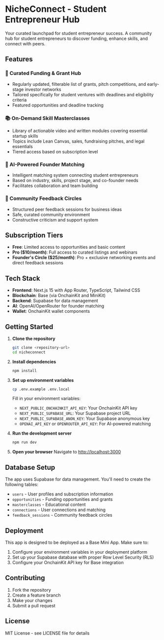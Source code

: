 # NicheConnect - Student Entrepreneur Hub

Your curated launchpad for student entrepreneur success. A community hub for student entrepreneurs to discover funding, enhance skills, and connect with peers.

## Features

### 🎯 Curated Funding & Grant Hub
- Regularly updated, filterable list of grants, pitch competitions, and early-stage investor networks
- Tailored specifically for student ventures with deadlines and eligibility criteria
- Featured opportunities and deadline tracking

### 📚 On-Demand Skill Masterclasses
- Library of actionable video and written modules covering essential startup skills
- Topics include Lean Canvas, sales, fundraising pitches, and legal essentials
- Tiered access based on subscription level

### 🤝 AI-Powered Founder Matching
- Intelligent matching system connecting student entrepreneurs
- Based on industry, skills, project stage, and co-founder needs
- Facilitates collaboration and team building

### 💬 Community Feedback Circles
- Structured peer feedback sessions for business ideas
- Safe, curated community environment
- Constructive criticism and support system

## Subscription Tiers

- **Free**: Limited access to opportunities and basic content
- **Pro ($10/month)**: Full access to curated listings and webinars
- **Founder's Circle ($25/month)**: Pro + exclusive networking events and direct feedback sessions

## Tech Stack

- **Frontend**: Next.js 15 with App Router, TypeScript, Tailwind CSS
- **Blockchain**: Base (via OnchainKit and MiniKit)
- **Backend**: Supabase for data management
- **AI**: OpenAI/OpenRouter for founder matching
- **Wallet**: OnchainKit wallet components

## Getting Started

1. **Clone the repository**
   ```bash
   git clone <repository-url>
   cd nicheconnect
   ```

2. **Install dependencies**
   ```bash
   npm install
   ```

3. **Set up environment variables**
   ```bash
   cp .env.example .env.local
   ```
   
   Fill in your environment variables:
   - `NEXT_PUBLIC_ONCHAINKIT_API_KEY`: Your OnchainKit API key
   - `NEXT_PUBLIC_SUPABASE_URL`: Your Supabase project URL
   - `NEXT_PUBLIC_SUPABASE_ANON_KEY`: Your Supabase anonymous key
   - `OPENAI_API_KEY` or `OPENROUTER_API_KEY`: For AI-powered matching

4. **Run the development server**
   ```bash
   npm run dev
   ```

5. **Open your browser**
   Navigate to [http://localhost:3000](http://localhost:3000)

## Database Setup

The app uses Supabase for data management. You'll need to create the following tables:

- `users` - User profiles and subscription information
- `opportunities` - Funding opportunities and grants
- `masterclasses` - Educational content
- `connections` - User connections and matching
- `feedback_sessions` - Community feedback circles

## Deployment

This app is designed to be deployed as a Base Mini App. Make sure to:

1. Configure your environment variables in your deployment platform
2. Set up your Supabase database with proper Row Level Security (RLS)
3. Configure your OnchainKit API key for Base integration

## Contributing

1. Fork the repository
2. Create a feature branch
3. Make your changes
4. Submit a pull request

## License

MIT License - see LICENSE file for details
